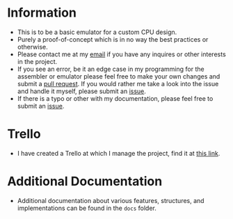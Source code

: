 # Information

* This is to be a basic emulator for a custom CPU design.
* Purely a proof-of-concept which is in no way the best practices or otherwise.
* Please contact me at my [email](mailto:willwritehtmlformoney@gmail.com) if you have any inquires or other interests in the project.
* If you see an error, be it an edge case in my programming for the assembler or emulator please feel free to make your own changes and submit a [pull request](https://github.com/Broken-Admin/custom-emu/pulls). If you would rather me take a look into the issue and handle it myself, please submit an [issue](https://github.com/Broken-Admin/custom-emu/issues).
* If there is a typo or other with my documentation, please feel free to submit an [issue](https://github.com/Broken-Admin/custom-emu/issues).

# Trello

* I have created a Trello at which I manage the project, find it at [this link](https://trello.com/b/6rfrciPX/custom-emu-cpu).

# Additional Documentation

* Additional documentation about various features, structures, and implementations can be found in the `docs` folder.

